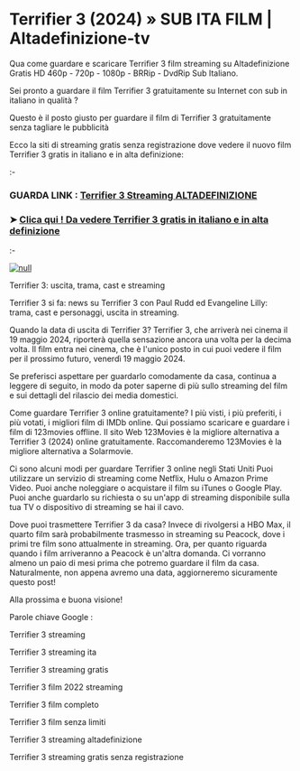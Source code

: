 # Terrifier 3 (2024) » SUB ITA FILM | Altadefinizione-tv
Qua come guardare e scaricare Terrifier 3 film streaming su Altadefinizione Gratis HD 460p - 720p - 1080p - BRRip - DvdRip Sub Italiano.

Sei pronto a guardare il film Terrifier 3 gratuitamente su Internet con sub in italiano in qualità ?

Questo è il posto giusto per guardare il film di Terrifier 3 gratuitamente senza tagliare le pubblicità

Ecco la siti di streaming gratis senza registrazione dove vedere il nuovo film Terrifier 3 gratis in italiano e in alta definizione:

:-

### GUARDA LINK : [Terrifier 3 Streaming ALTADEFINIZIONE](https://t.co/KcbfqmlRnX)

### ➤ [Clica qui ! Da vedere Terrifier 3 gratis in italiano e in alta definizione](https://t.co/KcbfqmlRnX)

:-

[![null](https://static.wixstatic.com/media/855a25_043b5abeb4ae4d35ac003198e7fe56ed~mv2.gif)](https://t.co/KcbfqmlRnX)

Terrifier 3: uscita, trama, cast e streaming

Terrifier 3 si fa: news su Terrifier 3 con Paul Rudd ed Evangeline Lilly: trama, cast e personaggi, uscita in streaming.

Quando la data di uscita di Terrifier 3?
Terrifier 3, che arriverà nei cinema il 19 maggio 2024, riporterà quella sensazione ancora una volta per la decima volta. Il film entra nei cinema, che è l'unico posto in cui puoi vedere il film per il prossimo futuro, venerdì 19 maggio 2024.

Se preferisci aspettare per guardarlo comodamente da casa, continua a leggere di seguito, in modo da poter saperne di più sullo streaming del film e sui dettagli del rilascio dei media domestici.

Come guardare Terrifier 3 online gratuitamente?
I più visti, i più preferiti, i più votati, i migliori film di IMDb online. Qui possiamo scaricare e guardare i film di 123movies offline. Il sito Web 123Movies è la migliore alternativa a Terrifier 3 (2024) online gratuitamente. Raccomanderemo 123Movies è la migliore alternativa a Solarmovie.

Ci sono alcuni modi per guardare Terrifier 3 online negli Stati Uniti Puoi utilizzare un servizio di streaming come Netflix, Hulu o Amazon Prime Video. Puoi anche noleggiare o acquistare il film su iTunes o Google Play. Puoi anche guardarlo su richiesta o su un'app di streaming disponibile sulla tua TV o dispositivo di streaming se hai il cavo.

Dove puoi trasmettere Terrifier 3 da casa?
Invece di rivolgersi a HBO Max, il quarto film sarà probabilmente trasmesso in streaming su Peacock, dove i primi tre film sono attualmente in streaming. Ora, per quanto riguarda quando i film arriveranno a Peacock è un'altra domanda. Ci vorranno almeno un paio di mesi prima che potremo guardare il film da casa. Naturalmente, non appena avremo una data, aggiorneremo sicuramente questo post!

Alla prossima e buona visione!

Parole chiave Google :

Terrifier 3 streaming

Terrifier 3 streaming ita

Terrifier 3 streaming gratis

Terrifier 3 film 2022 streaming

Terrifier 3 film completo

Terrifier 3 film senza limiti

Terrifier 3 streaming altadefinizione

Terrifier 3 streaming gratis senza registrazione
